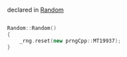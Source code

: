 declared in [Random](random.hpp.md)

```cpp

Random::Random()
{
    _rng.reset(new prngCpp::MT19937);
}

```